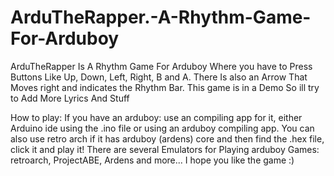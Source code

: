 # ArduTheRapper.-A-Rhythm-Game-For-Arduboy
ArduTheRapper Is A Rhythm Game For Arduboy Where you have to Press Buttons Like Up, Down, Left, Right, B and A. There Is also an Arrow That Moves right and indicates the Rhythm Bar. This game is in a Demo So ill try to Add More Lyrics And Stuff

How to play: If you have an arduboy: use an compiling app for it, either 
Arduino ide using the .ino file or using an arduboy compiling app.
You can also use retro arch if it has arduboy (ardens) core and then find the .hex file, click it and play it!
There are several Emulators for Playing arduboy Games: retroarch, ProjectABE, Ardens and more...
I hope you like the game :)
